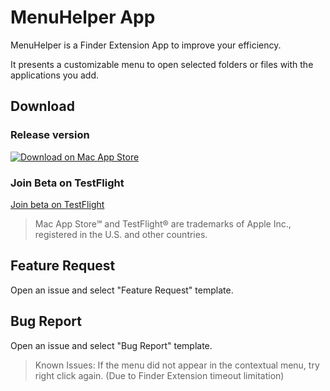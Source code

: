 # MenuHelper App
MenuHelper is a Finder Extension App to improve your efficiency.

It presents a customizable menu to open selected folders or files with the applications you add.

## Download

### Release version

[![Download on Mac App Store](https://developer.apple.com/app-store/marketing/guidelines/images/badge-download-on-the-mac-app-store.svg "Download on Mac App Store")](https://apps.apple.com/us/app/menuhelper/id1609383899)

### Join Beta on TestFlight

[Join beta on TestFlight](https://testflight.apple.com/join/rubUwjFo)

> Mac App Store℠ and TestFlight® are trademarks of Apple Inc., registered in the U.S. and other countries.

## Feature Request
Open an issue and select "Feature Request" template.

## Bug Report
Open an issue and select "Bug Report" template.

> Known Issues:
> If the menu did not appear in the contextual menu, try right click again. (Due to Finder Extension timeout limitation)
